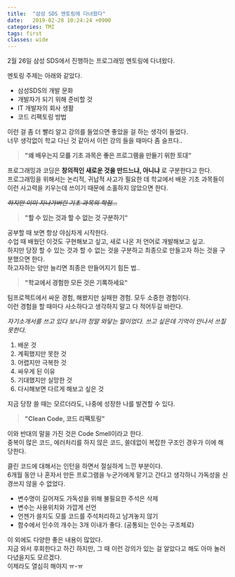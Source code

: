 ```yaml
---
title:  "삼성 SDS 멘토링에 다녀왔다"
date:   2019-02-28 10:24:24 +0900
categories: TMI
tags: first
classes: wide
---
```


2월 26일 삼성 SDS에서 진행하는 프로그래밍 멘토링에 다녀왔다.  
  
멘토링 주제는 아래와 같았다.  

- 삼성SDS의 개발 문화
- 개발자가 되기 위해 준비할 것
- IT 개발자의 회사 생활
- 코드 리팩토링 방법

이런 걸 좀 더 빨리 알고 강의를 들었으면 좋았을 걸 하는 생각이 들었다.  
너무 생각없이 학교 다닌 것 같아서 이런 강의 들을 때마다 좀 슬프다..  
  
> **"왜 배우는지 모를 기초 과목은 좋은 프로그램을 만들기 위한 토대"**

프로그래밍과 코딩은 **창의적인 새로운 것을 만드느냐, 아니냐** 로 구분한다고 한다.  
프로그래밍을 위해서는 논리적, 귀납적 사고가 필요한 데 학교에서 배운 기초 과목들이 이런 사고력을 키우는데 쓰이기 때문에 소홀하지 않았으면 한다.

_~~하지만 이미 지나가버린 기초 과목의 학점...~~_

> **"할 수 있는 것과 할 수 없는 것 구분하기"**

공부할 때 보면 항상 야심차게 시작한다.  
수업 때 배웠던 이것도 구현해보고 싶고, 새로 나온 저 언어로 개발해보고 싶고.  
하지만 당장 할 수 있는 것과 할 수 없는 것을 구분하고 최종으로 만들고자 하는 것을 구분했으면 한다.  
하고자하는 양만 늘리면 최종은 만들어지기 힘든 법..  

> **"학교에서 경험한 모든 것은 기록하세요"**

팀프로젝트에서 싸운 경험, 해봤지만 실패한 경험. 모두 소중한 경험이다.  
이런 경험을 할 때마다 사소하다고 생각하지 말고 다 적어두길 바란다.  
  
_자기소개서를 쓰고 있다 보니까 정말 와닿는 말이었다. 쓰고 싶은데 기억이 안나서 쓰질 못한다._
  
1. 배운 것
2. 계획했지만 못한 것
3. 어렵지만 극복한 것
4. 싸우게 된 이유
5. 기대했지만 실망한 것
6. 다시해보면 다르게 해보고 싶은 것

지금 당장 쓸 때는 모르더라도, 나중에 성장한 나를 발견할 수 있다. 

> **"Clean Code, 코드 리팩토링"**

이와 반대의 말을 가진 것은 Code Smell이라고 한다.  
중복이 많은 코드, 에러처리를 하지 않은 코드, 쓸데없이 복잡한 구조인 경우가 이에 해당한다.  
  
클린 코드에 대해서는 인턴을 하면서 절실하게 느낀 부분이다.  
6개월 동안 나 혼자서 만든 프로그램을 누군가에게 맡기고 간다고 생각하니 가독성을 신경쓰지 않을 수 없었다.  

- 변수명이 길어져도 가독성을 위해 불필요한 주석은 삭제
- 변수는 사용위치와 가깝게 선언
- 언젠가 쓸지도 모를 코드를 주석처리하고 남겨놓지 않기
- 함수에서 인수의 개수는 3개 이내가 좋다. (공통되는 인수는 구조체로)
  
  
이 외에도 다양한 좋은 내용이 많았다.  
지금 와서 후회한다고 하긴 하지만, 그 때 이런 강의가 있는 걸 알았다고 해도 아마 놀러 다녔을지도 모르겠다.  
이제라도 열심히 해야지 ㅠ-ㅠ